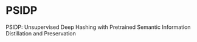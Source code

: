 # PSIDP
PSIDP: Unsupervised Deep Hashing with Pretrained Semantic Information Distillation and Preservation
